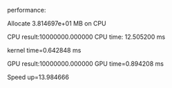 performance:

Allocate 3.814697e+01 MB on CPU

CPU result:10000000.000000      CPU time: 12.505200 ms

kernel time=0.642848 ms

GPU result:10000000.000000      GPU time=0.894208 ms

Speed up=13.984666
